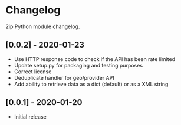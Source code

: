 # Changelog

2ip Python module changelog.

## [0.0.2] - 2020-01-23

- Use HTTP response code to check if the API has been rate limited
- Update setup.py for packaging and testing purposes
- Correct license
- Deduplicate handler for geo/provider API
- Add ability to retrieve data as a dict (default) or as a XML string

## [0.0.1] - 2020-01-20

- Initial release
